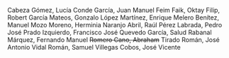 Cabeza Gómez, Lucía
Conde García, Juan Manuel
Feim Faik, Oktay
Filip, Robert
García Mateos, Gonzalo
López Martínez, Enrique
Melero Benítez, Manuel
Mozo Moreno, Herminia
Naranjo Abril, Raúl
Pérez Labrada, Pedro José
Prado Izquierdo, Francisco José
Quevedo García, Salud
Rabanal Márquez, Fernando Manuel
~~Romero Cano, Abraham~~
Tirado Román, José Antonio
Vidal Román, Samuel
Villegas Cobos, José Vicente
